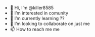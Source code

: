 - 👋 Hi, I’m @killer8585
- 👀 I’m interested in comunity
- 🌱 I’m currently learning ??
- 💞️ I’m looking to collaborate on just me
- 📫 How to reach me me

<!---
killer8585/killer8585 is a ✨ special ✨ repository because its `README.md` (this file) appears on your GitHub profile.
You can click the Preview link to take a look at your changes.
--->
